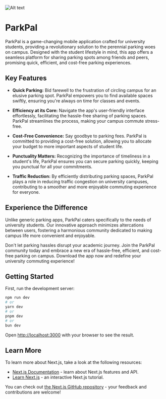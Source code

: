 ![Alt text]([https://github.com/leonardovilla99/parkpal/blob/main/public/ParkPal-3.jpg])

# ParkPal

ParkPal is a game-changing mobile application crafted for university students, providing a revolutionary solution to the perennial parking woes on campus. Designed with the student lifestyle in mind, this app offers a seamless platform for sharing parking spots among friends and peers, promising quick, efficient, and cost-free parking experiences.

## Key Features

- **Quick Parking:** Bid farewell to the frustration of circling campus for an elusive parking spot. ParkPal empowers you to find available spaces swiftly, ensuring you're always on time for classes and events.

- **Efficiency at its Core:** Navigate the app's user-friendly interface effortlessly, facilitating the hassle-free sharing of parking spaces. ParkPal streamlines the process, making your campus commute stress-free.

- **Cost-Free Convenience:** Say goodbye to parking fees. ParkPal is committed to providing a cost-free solution, allowing you to allocate your budget to more important aspects of student life.

- **Punctuality Matters:** Recognizing the importance of timeliness in a student's life, ParkPal ensures you can secure parking quickly, keeping you punctual for all your commitments.

- **Traffic Reduction:** By efficiently distributing parking spaces, ParkPal plays a role in reducing traffic congestion on university campuses, contributing to a smoother and more enjoyable commuting experience for everyone.

## Experience the Difference

Unlike generic parking apps, ParkPal caters specifically to the needs of university students. Our innovative approach minimizes altercations between users, fostering a harmonious community dedicated to making campus life more convenient and enjoyable.

Don't let parking hassles disrupt your academic journey. Join the ParkPal community today and embrace a new era of hassle-free, efficient, and cost-free parking on campus. Download the app now and redefine your university commuting experience!

## Getting Started

First, run the development server:

```bash
npm run dev
# or
yarn dev
# or
pnpm dev
# or
bun dev
```

Open [http://localhost:3000](http://localhost:3000) with your browser to see the result.

## Learn More

To learn more about Next.js, take a look at the following resources:

- [Next.js Documentation](https://nextjs.org/docs) - learn about Next.js features and API.
- [Learn Next.js](https://nextjs.org/learn) - an interactive Next.js tutorial.

You can check out [the Next.js GitHub repository](https://github.com/vercel/next.js/) - your feedback and contributions are welcome!
